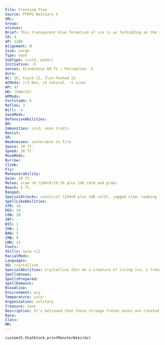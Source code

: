 ```yaml
---
File: Freezing Flow
Source: PFRPG Bestiary 4
URL: 
Group: 
aliases: 
Brief: This transparent blue formation of ice is as forbidding as the serpent it resembles.
CR: 4
XP: 1200
Alignment: N
Size: Large
Type: ooze
SubType: (cold, water)
Initiative: -5
Senses: blindsense 60 ft.; Perception -5
Aura: 
AC: 16, touch 12, flat-footed 13
ACMods: (+3 Dex, +4 natural, -1 size)
HP: 47
HD: (5d8+25)
HPMods: 
Fortitude: 6
Reflex: 3
Will: -4
SaveMods: 
DefensiveAbilities: 
DR: 
Immunities: cold, ooze traits
Resist: 
SR: 
Weaknesses: vulnerable to fire
Space: 10 ft.
Speed: 20 ft.
MoveMods: 
Burrow: 
Climb: 
Fly: 
Maneuverability: 
Swim: 20 ft.
Melee: slam +6 (2d4+6/19-20 plus 1d6 cold and grab)
Reach: 5 ft.
Ranged: 
SpecialAttacks: constrict (2d4+6 plus 1d6 cold), jagged slam, numbing touch
SpellLikeAbilities: 
STR: 18
DEX: 16
CON: 20
INT: -
WIS: 1
CHA: 1
BAB: 3
CMB: 8
CMD: 13
Feats: 
Skills: Swim +12
RacialMods: 
Languages: 
SQ: crystalline
SpecialAbilities: Crystalline (Ex) As a creature of living ice, a freezing flow is difficult to discern from its surroundings in icy and snowy land environments and when in icy water. A successful DC 15 Perception check is required to notice a freezing flow in these environments. Any creature that fails to notice a freezing flow and walks into it automatically takes damage as if struck by the ooze's slam attack.  Jagged Slam (Ex) A freezing flow's slam attack is a slashing tendril of crystalline ice. It deals slashing damage instead of bludgeoning damage and has a critical range of 19-20.  Numbing Touch (Ex) Each time a freezing flow deals cold damage with its slam attack or constrict ability, the target must succeed at a DC 17 Fortitude save or be staggered with numbing cold for 1 round. The save DC is Constitution-based.
SpellsKnown: 
SpellsPrepared: 
SpellDomains: 
Bloodline: 
Environment: any
Temperature: cold
Organization: solitary
Treasure: none
Description: It's believed that these strange frozen oozes are created when a particularly cold arctic area has prolonged exposure to ice from the Elemental Planes. Rising seemingly spontaneously from such a supernatural deep freeze, freezing flows shamble forth in search of prey, hungry for the life energy of warm-blooded creatures, which they somehow metabolize. Within their native habitat, these oozes are particularly difficult to spot. While they lack intelligence, they have an instinct to stay put within frozen ice flows, on the icy surface of frozen lakes and rivers, or within areas of permafrost, waiting for prey to stumble upon them. This instinct may be tied to the fact that they can stay relatively dormant for decades or even centuries, but eventually they need the life energy of warm-blooded creatures to fuel their strange locomotion. Since they dwell in unforgiving and underpopulated areas, it is easier for them to conserve energy and wait for prey rather than to try to track down warm-blooded creatures. After feeding, or when fully fed, these creatures tend to ignore other creatures unless attacked. Though freezing flows' crystalline construction can give the illusion that they are brittle, nothing is further from the truth. When a freezing flow slams into flesh, it does so with enough power to break bone, and it is cold enough to numb flesh, causing its prey to convulse in a fit of shivers. When hungry, the only things freezing flows avoid are fire and high temperatures. Such things can still melt and damage a freezing flow, though it typically requires more heat to diminish a freezing flow into a puddle of water than it takes to melt a patch of normal ice 10 times the ooze's size.
Race: 
Class: 
MR: 
---
```

```dataviewjs
customJS.Statblock.printMonsterWiki(dv)
```
